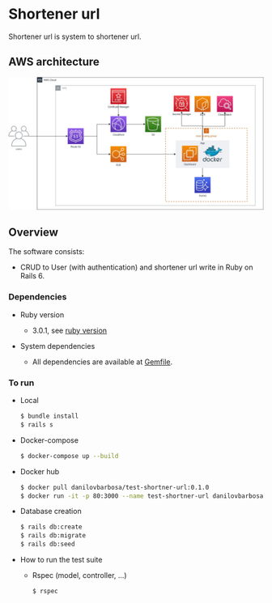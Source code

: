 # Shortener url

Shortener url is system to shortener url.

## AWS architecture

<img src="repo/images/test-arquitetura.jpg" alt="AWS architecture">

## Overview

The software consists:

* CRUD to User (with authentication) and shortener url write in Ruby on Rails 6.

### Dependencies

* Ruby  version
  * 3.0.1, see [ruby version](.ruby-version)

* System dependencies
  * All dependencies are available at [Gemfile](Gemfile).

### To run

* Local

    ```sh
    $ bundle install
    $ rails s
    ```

* Docker-compose

    ```sh
    $ docker-compose up --build
    ```

* Docker hub

    ```sh
    $ docker pull danilovbarbosa/test-shortner-url:0.1.0
    $ docker run -it -p 80:3000 --name test-shortner-url danilovbarbosa/test-shortner-url:0.1.0
    ```

* Database creation

    ```sh
    $ rails db:create
    $ rails db:migrate
    $ rails db:seed
    ```

* How to run the test suite

    * Rspec (model, controller, ...)

        ```sh
        $ rspec
        ```


